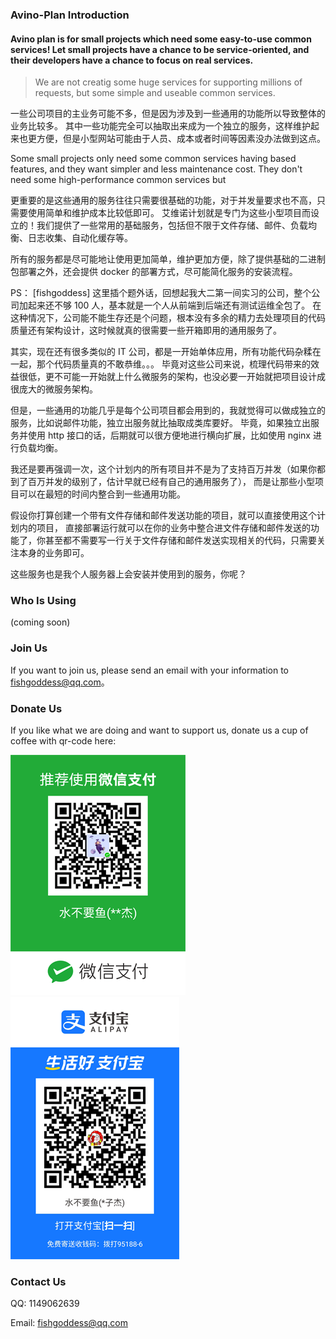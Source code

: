 ### Avino-Plan Introduction
#### Avino plan is for **small projects** which need some easy-to-use common services! Let small projects have a chance to be service-oriented, and their developers have a chance to focus on real services. 

> We are not creatig some huge services for supporting millions of requests, but some simple and useable common services.

一些公司项目的主业务可能不多，但是因为涉及到一些通用的功能所以导致整体的业务比较多。
其中一些功能完全可以抽取出来成为一个独立的服务，这样维护起来也更方便，但是小型网站可能由于人员、成本或者时间等因素没办法做到这点。

Some small projects only need some common services having based features, and they want simpler and less maintenance cost.
They don't need some high-performance common services but 

更重要的是这些通用的服务往往只需要很基础的功能，对于并发量要求也不高，只需要使用简单和维护成本比较低即可。
艾维诺计划就是专门为这些小型项目而设立的！我们提供了一些常用的基础服务，包括但不限于文件存储、邮件、负载均衡、日志收集、自动化缓存等。

所有的服务都是尽可能地让使用更加简单，维护更加方便，除了提供基础的二进制包部署之外，还会提供 docker 的部署方式，尽可能简化服务的安装流程。

PS：
[fishgoddess] 这里插个题外话，回想起我大二第一间实习的公司，整个公司加起来还不够 100 人，基本就是一个人从前端到后端还有测试运维全包了。
在这种情况下，公司能不能生存还是个问题，根本没有多余的精力去处理项目的代码质量还有架构设计，这时候就真的很需要一些开箱即用的通用服务了。

其实，现在还有很多类似的 IT 公司，都是一开始单体应用，所有功能代码杂糅在一起，那个代码质量真的不敢恭维。。。
毕竟对这些公司来说，梳理代码带来的效益很低，更不可能一开始就上什么微服务的架构，也没必要一开始就把项目设计成很庞大的微服务架构。

但是，一些通用的功能几乎是每个公司项目都会用到的，我就觉得可以做成独立的服务，比如说邮件功能，独立出服务就比抽取成类库要好。
毕竟，如果独立出服务并使用 http 接口的话，后期就可以很方便地进行横向扩展，比如使用 nginx 进行负载均衡。

我还是要再强调一次，这个计划内的所有项目并不是为了支持百万并发（如果你都到了百万并发的级别了，估计早就已经有自己的通用服务了），
而是让那些小型项目可以在最短的时间内整合到一些通用功能。

假设你打算创建一个带有文件存储和邮件发送功能的项目，就可以直接使用这个计划内的项目，
直接部署运行就可以在你的业务中整合进文件存储和邮件发送的功能了，你甚至都不需要写一行关于文件存储和邮件发送实现相关的代码，只需要关注本身的业务即可。

这些服务也是我个人服务器上会安装并使用到的服务，你呢？

### Who Is Using
(coming soon)

### Join Us
If you want to join us, please send an email with your information to fishgoddess@qq.com。

### Donate Us
If you like what we are doing and want to support us, donate us a cup of coffee with qr-code here:

![wechat-pay](./_icon/wechat-pay.png)
![ali-pay](./_icon/ali-pay.png)

### Contact Us
QQ: 1149062639

Email: fishgoddess@qq.com
